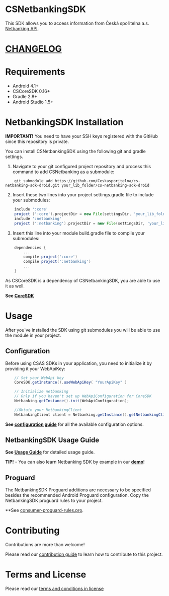 # CSNetbankingSDK
This SDK allows you to access information from Česká spořitelna a.s. [Netbanking API](http://docs.ext0csnetbanking3.apiary.io/).

# [CHANGELOG](CHANGELOG.md)

# Requirements
- Android 4.1+
- CSCoreSDK 0.16+
- Gradle 2.8+
- Android Studio 1.5+

# NetbankingSDK Installation
**IMPORTANT!** You need to have your SSH keys registered with the GitHub since this repository is private.

You can install CSNetbankingSDK using the following git and gradle settings.

1. Navigate to your git configured project repository and process this command to add CSNetbanking as a submodule:
```
    git submodule add https://github.com/Ceskasporitelna/cs-netbanking-sdk-droid.git your_lib_folder/cs-netbanking-sdk-droid
```

2. Insert these two lines into your project settings.gradle file to include your submodules:
```gradle
    include ':core'
    project (':core').projectDir = new File(settingsDir, 'your_lib_folder/cs-netbanking-sdk-droid/lib/cs-core-sdk-droid/core')
    include ':netbanking'
    project (':netbanking').projectDir = new File(settingsDir, 'your_lib_folder/cs-netbanking-sdk-droid/netbanking')
```

3. Insert this line into your module build.gradle file to compile your submodules:
```gradle
    dependencies {
        ...
        compile project(':core')
        compile project(':netbanking')
        ...
    }
```

As CSCoreSDK is a dependency of CSNetbankingSDK, you are able to use it as well.

**See [CoreSDK](https://github.com/Ceskasporitelna/cs-core-sdk-droid)**

# Usage

After you've installed the SDK using git submodules you will be able to use the module in your project.

## Configuration
Before using CSAS SDKs in your application, you need to initialize it by providing it your WebApiKey:

```java
    // Set your WebApi key
    CoreSDK.getInstance().useWebApiKey( "YourApiKey" )

    // Initialize netbanking
    // Only if you haven't set up WebApiConfiguration for CoreSDK
    Netbanking.getInstance().init(WebApiConfiguration);

    //Obtain your NetbankingClient
    NetbankingClient client = Netbanking.getInstance().getNetbankingClient();

```
**See [configuration guide](docs/configuration.md)** for all the available configuration options.

## NetbankingSDK Usage Guide
**See [Usage Guide](./docs/netbanking.md)** for detailed usage guide.

**TIP!** - You can also learn Netbanking SDK by example in our [**demo**](https://github.com/Ceskasporitelna/csas-sdk-demo-droid)!

## Proguard
The NetbankingSDK Proguard additions are necessary to be specified besides the recommended Android Proguard configuration. Copy the NetbankingSDK proguard rules to your project.

**See [consumer-proguard-rules.pro](./netbanking/consumer-proguard-rules.pro).

# Contributing
Contributions are more than welcome!

Please read our [contribution guide](CONTRIBUTING.md) to learn how to contribute to this project.

# Terms and License
Please read our [terms and conditions in license](LICENSE.md)